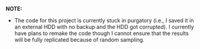 <b> NOTE: </b>
- The code for this project is currently stuck in purgatory (i.e., I saved it in an external HDD with no backup and the HDD got corrupted). I currently have plans to remake the code though I cannot ensure that the results will be fully replicated because of random sampling.

